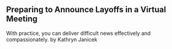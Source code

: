 ## Preparing to Announce Layoffs in a Virtual Meeting

With practice, you can deliver difficult news effectively and compassionately. by Kathryn Janicek